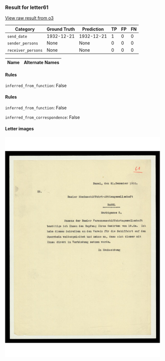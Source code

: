 ### Result for letter61
[View raw result from o3](https://github.com/RISE-UNIBAS/humanities_data_benchmark/blob/main/results/2025-08-20/T134/request_T134_letter61.json)

| Category          | Ground Truth | Prediction | TP | FP | FN |
|------------------|--------------|------------|----|----|----|
| `send_date`        | 1932-12-21 | 1932-12-21 | 1 | 0 | 0 |
| `sender_persons`  | None | None | 0 | 0 | 0 |
| `receiver_persons` | None | None | 0 | 0 | 0 |

| Name | Alternate Names |
| --- | --- |

#### Rules
`inferred_from_function`: False

#### Rules
`inferred_from_function`: False

`inferred_from_correspondence`: False

#### Letter images

<img src="https://github.com/RISE-UNIBAS/humanities_data_benchmark/blob/main/benchmarks/metadata_extraction/images/letter61_p1.jpg?raw=true" alt="letter61_p1.jpg" width="800px">